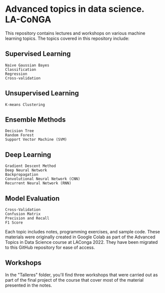 # Advanced topics in data science. LA-CoNGA

This repository contains lectures and workshops on various machine learning topics. The topics covered in this repository include:

## Supervised Learning

    Naive Gaussian Bayes
    Classification
    Regression
    Cross-validation


## Unsupervised Learning

    K-means Clustering

## Ensemble Methods

    Decision Tree
    Random Forest
    Support Vector Machine (SVM)


## Deep Learning

    Gradient Descent Method
    Deep Neural Network
    Backpropagation
    Convolutional Neural Network (CNN)
    Recurrent Neural Network (RNN)

## Model Evaluation

    Cross-Validation
    Confusion Matrix
    Precision and Recall
    F1 Score

Each topic includes notes, programming exercises, and sample code. These materials were originally created in Google Colab as part of the Advanced Topics in Data Science course at LAConga 2022. They have been migrated to this GitHub repository for ease of access.

## Workshops
In the "Talleres" folder, you'll find three workshops that were carried out as part of the final project of the course that cover most of the material presented in the notes.
